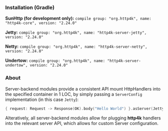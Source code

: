 ### Installation (Gradle)
**SunHttp (for development only):** ```compile group: "org.http4k", name: "http4k-core", version: "2.24.0"```

**Jetty:** ```compile group: "org.http4k", name: "http4k-server-jetty", version: "2.24.0"```

**Netty:** ```compile group: "org.http4k", name: "http4k-server-netty", version: "2.24.0"```

**Undertow:** ```compile group: "org.http4k", name: "http4k-server-undertow", version: "2.24.0"```

### About
Server-backend modules provide a consistent API mount HttpHandlers into the specified container in 1 LOC, by simply passing a `ServerConfig` implementation (in this case `Jetty`):

```kotlin
{ request: Request -> Response(OK).body("Hello World") }.asServer(Jetty(8000)).start().block()
```
Alteratively, all server-backend modules allow for plugging **http4k** handlers into the relevant server API, which allows for custom Server configuration.
